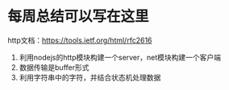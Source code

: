 # 每周总结可以写在这里
http文档：https://tools.ietf.org/html/rfc2616
1. 利用nodejs的http模块构建一个server，net模块构建一个客户端
2. 数据传输是buffer形式
3. 利用字符串中的字符，并结合状态机处理数据
